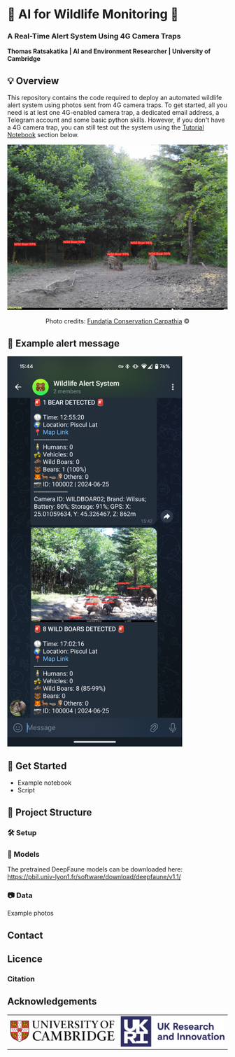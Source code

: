 # 🐻 AI for Wildlife Monitoring 🐗
### A Real-Time Alert System Using 4G Camera Traps

**Thomas Ratsakatika | AI and Environment Researcher | University of Cambridge**

## 💡 Overview 

This repository contains the code required to deploy an automated wildlife alert system using photos sent from 4G camera traps. To get started, all you need is at lest one 4G-enabled camera trap, a dedicated email address, a Telegram account and some basic python skills. However, if you don't have a 4G camera trap, you can still test out the system using the [Tutorial Notebook](#-get-started) section below.

<div style="text-align: center;">
  <img src="assets/example_detections.gif" alt="Annotated Photos"/>
  <p>Photo credits: <a href="https://www.carpathia.org/">Fundația Conservation Carpathia</a> ©</p>
</div>

## 📣  Example alert message

<img src="assets/screenshot.png" alt="Example Alert" width="400" />

## 🚀 Get Started

- Example notebook
- Script



## 📂 Project Structure

### 🛠️ Setup

### 🤖 Models

The pretrained DeepFaune models can be downloaded here: https://pbil.univ-lyon1.fr/software/download/deepfaune/v1.1/

### 📷 Data
Example photos


## Contact

## Licence

### Citation

## Acknowledgements

<table>
  <tr align="center">
    <td align="center">
      <img src="assets/logo_cambridge_colour.jpg" alt="University of Cambridge" width="300" />
    </td>
    <td align="center">
      <img src="assets/logo_ukri_colour.png" alt="UKRI Logo" width="300" />
    </td>
  </tr>
</table>
